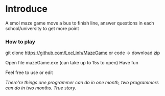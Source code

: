 # Introduce
A smol maze game
move a bus to finish line, answer questions in each school/university to get more point

### How to play
git clone https://github.com/LocLinh/MazeGame 
or 
code -> download zip

Open file mazeGame.exe (can take up to 15s to open)
Have fun

Feel free to use or edit


*There're things one programmer can do in one month, two programmers can do in two months. True story.*
